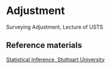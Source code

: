 # Adjustment
Surveying Adjustment, Lecture of USTS


## Reference materials

[Statistical Inference, Stuttgart University](http://www.gis.uni-stuttgart.de/edu/study/mscgeo/SI/)

